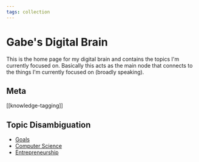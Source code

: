 ```yaml
---
tags: collection
---
```

# Gabe's Digital Brain
This is the home page for my digital brain and contains the topics I'm currently focused on. Basically this acts as the main node that connects to the things I'm currently focused on (broadly speaking).
## Meta
[[knowledge-tagging]]

## Topic Disambiguation
- [Goals](docs/goals.md)
- [Computer Science](docs/computer-science/readme.md)
- [Entrepreneurship](docs/disciplined-entrepreneurship/overview.md)